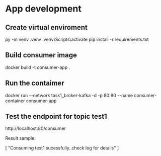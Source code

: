 # App development
## Create virtual enviroment
py -m venv .venv
.venv\Scripts\activate
pip install -r requirements.txt


## Build consumer image
docker build -t consumer-app .

## Run the contaimer
docker run --network task1_broker-kafka -d -p 80:80 --name consumer-container consumer-app

## Test the endpoint for topic test1

http://localhost:80/consumer


Result sample:

[
    "Consuming test1 sucessfully..check log for details"
]

